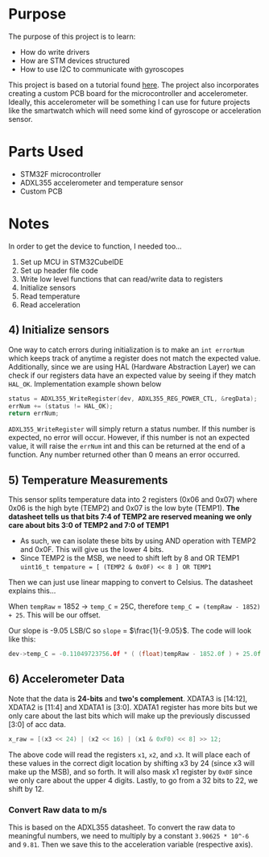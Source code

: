# Purpose
The purpose of this project is to learn:
- How do write drivers
- How are STM devices structured
- How to use I2C to communicate with gyroscopes

This project is based on a tutorial found [here](https://www.youtube.com/watch?v=_JQAve05o_0&t=1506s&ab_channel=Phil%E2%80%99sLab). The project also incorporates creating a custom PCB board for the microcontroller and accelerometer. Ideally, this accelerometer will be something I can use for future projects like the smartwatch which will  need some kind of gyroscope or acceleration sensor.

# Parts Used
- STM32F microcontroller
- ADXL355 accelerometer and temperature sensor
- Custom PCB

# Notes
In order to get the device to function, I needed too...
1) Set up MCU in STM32CubeIDE
2) Set up header file code
3) Write low level functions that can read/write data to registers
4) Initialize sensors
5) Read temperature
6) Read acceleration
## 4) Initialize sensors
One way to catch errors during initialization is to make an `int errorNum` which keeps track of anytime a register does not match the expected value. Additionally, since we are using HAL (Hardware Abstraction Layer) we can check if our registers data have an expected value by seeing if they match `HAL_OK`. Implementation example shown below

```c
status = ADXL355_WriteRegister(dev, ADXL355_REG_POWER_CTL, &regData);
errNum += (status != HAL_OK);
return errNum;
```

`ADXL355_WriteRegister` will simply return a status number. If this number is expected, no error will occur. However, if this number is not an expected value, it will raise the `errNum` int and this can be returned at the end of a function. Any number returned other than 0 means an error occurred.

## 5) Temperature Measurements
This sensor splits temperature data into 2 registers (0x06 and 0x07) where 0x06 is the high byte (TEMP2) and 0x07 is the low byte (TEMP1). **The datasheet tells us that bits 7:4 of TEMP2 are reserved meaning we only care about bits 3:0 of TEMP2 and 7:0 of TEMP1**
- As such, we can isolate these bits by using AND operation with TEMP2 and 0x0F. This will give us the lower 4 bits.
- Since TEMP2 is the MSB, we need to shift left by 8 and OR TEMP1
`uint16_t tempature = [ (TEMP2 & 0x0F) << 8 ] OR TEMP1`

Then we can just use linear mapping to convert to Celsius. The datasheet explains this...

When `tempRaw` = 1852 -> `temp_C` = 25C, therefore `temp_C = (tempRaw - 1852) + 25`. This will be our offset.

Our slope is -9.05 LSB/C so `slope` = $\frac{1}{-9.05}$. The code will look like this:

```c
dev->temp_C = -0.11049723756.0f * ( (float)tempRaw - 1852.0f ) + 25.0f
```

## 6) Accelerometer Data
Note that the data is **24-bits** and **two's complement**. XDATA3 is [14:12], XDATA2 is [11:4] and XDATA1 is [3:0]. XDATA1 register has more bits but we only care about the last bits which will make up the previously discussed [3:0] of acc data.

```c
x_raw = [(x3 << 24) | (x2 << 16) | (x1 & 0xF0) << 8] >> 12;
```

The above code will read the registers `x1`, `x2`, and `x3`. It will place each of these values in the correct digit location by shifting x3 by 24 (since x3 will make up the MSB), and so forth. It will also mask x1 register by `0x0F` since we only care about the upper 4 digits. Lastly, to go from a 32 bits to 22, we shift by 12.

### Convert Raw data to m/s
This is based on the ADXL355 datasheet. To convert the raw data to meaningful numbers, we need to multiply by a constant `3.90625 * 10^-6` and `9.81`. Then we save this to the acceleration variable (respective axis).